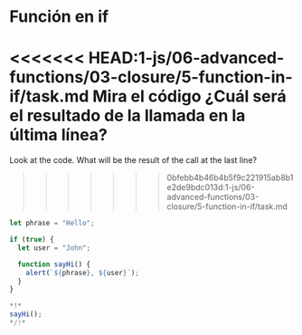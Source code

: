 
# Función en if

<<<<<<< HEAD:1-js/06-advanced-functions/03-closure/5-function-in-if/task.md
Mira el código ¿Cuál será el resultado de la llamada en la última línea?
=======
Look at the code. What will be the result of the call at the last line?
>>>>>>> 0bfebb4b46b4b5f9c221915ab8b1e2de9bdc013d:1-js/06-advanced-functions/03-closure/5-function-in-if/task.md

```js run
let phrase = "Hello";

if (true) {
  let user = "John";

  function sayHi() {
    alert(`${phrase}, ${user}`);
  }
}

*!*
sayHi();
*/!*
```
